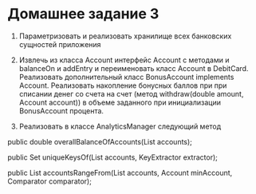 # Домашнее задание 3


1)	Параметризовать и реализовать хранилище всех банковских сущностей приложения

2)	Извлечь из класса Account интерфейс Account с методами и balanceOn и addEntry и переименовать класс Account в DebitCard. Реализовать дополнительный класс BonusAccount implements Account. Реализовать накопление бонусных баллов при при списании денег со счета на счет (метод withdraw(double amount, Account account)) в объеме заданного при инициализации BonusAccount процента.

3)	Реализовать в классе AnalyticsManager следующий метод

public double overallBalanceOfAccounts(List accounts);

public Set uniqueKeysOf(List accounts, KeyExtractor extractor);

public List accountsRangeFrom(List accounts, Account minAccount, Comparator comparator);
 
